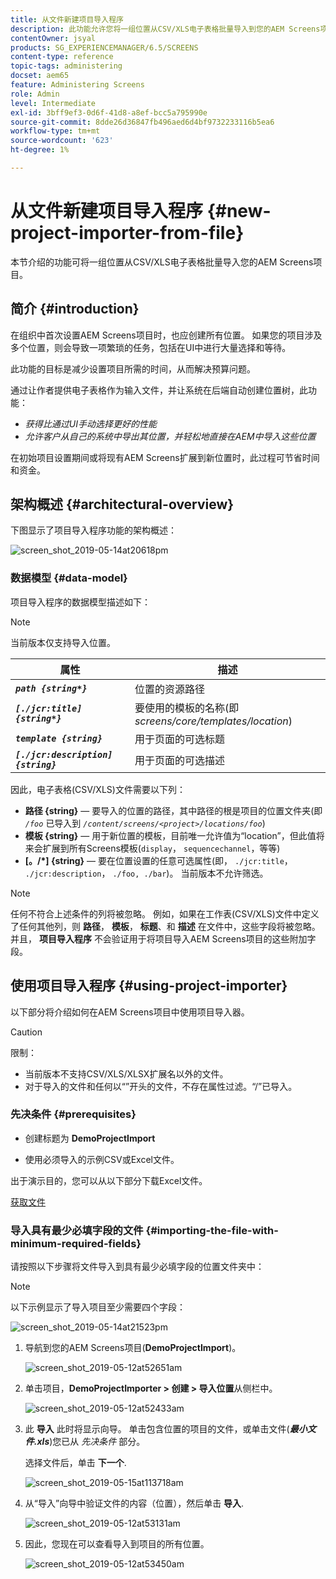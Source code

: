 ```yaml
---
title: 从文件新建项目导入程序
description: 此功能允许您将一组位置从CSV/XLS电子表格批量导入到您的AEM Screens项目。
contentOwner: jsyal
products: SG_EXPERIENCEMANAGER/6.5/SCREENS
content-type: reference
topic-tags: administering
docset: aem65
feature: Administering Screens
role: Admin
level: Intermediate
exl-id: 3bff9ef3-0d6f-41d8-a8ef-bcc5a795990e
source-git-commit: 8dde26d36847fb496aed6d4bf9732233116b5ea6
workflow-type: tm+mt
source-wordcount: '623'
ht-degree: 1%

---
```


# 从文件新建项目导入程序 {#new-project-importer-from-file}

本节介绍的功能可将一组位置从CSV/XLS电子表格批量导入您的AEM Screens项目。

## 简介 {#introduction}

在组织中首次设置AEM Screens项目时，也应创建所有位置。 如果您的项目涉及多个位置，则会导致一项繁琐的任务，包括在UI中进行大量选择和等待。

此功能的目标是减少设置项目所需的时间，从而解决预算问题。

通过让作者提供电子表格作为输入文件，并让系统在后端自动创建位置树，此功能：

* *获得比通过UI手动选择更好的性能*
* *允许客户从自己的系统中导出其位置，并轻松地直接在AEM中导入这些位置*

在初始项目设置期间或将现有AEM Screens扩展到新位置时，此过程可节省时间和资金。

## 架构概述 {#architectural-overview}

下图显示了项目导入程序功能的架构概述：

![screen_shot_2019-05-14at20618pm](assets/screen_shot_2019-05-14at20618pm.png)

### 数据模型 {#data-model}

项目导入程序的数据模型描述如下：

>[!NOTE]
>
>当前版本仅支持导入位置。

| **属性** | **描述** |
|---|---|
| ***`path {string*}`*** | 位置的资源路径 |
| ***`[./jcr:title] {string*}`*** | 要使用的模板的名称(即 *screens/core/templates/location*) |
| ***`template {string}`*** | 用于页面的可选标题 |
| ***`[./jcr:description] {string}`*** | 用于页面的可选描述 |

因此，电子表格(CSV/XLS)文件需要以下列：

* **路径 {string}**  — 要导入的位置的路径，其中路径的根是项目的位置文件夹(即 *`/foo`* 已导入到 *`/content/screens/<project>/locations/foo`*)
* **模板 {string}**  — 用于新位置的模板，目前唯一允许值为“location”，但此值将来会扩展到所有Screens模板(`display`， `sequencechannel`，等等)
* **[。/*] {string}**  — 要在位置设置的任意可选属性(即， `./jcr:title`， `./jcr:description`， `./foo, ./bar`)。 当前版本不允许筛选。

>[!NOTE]
>
>任何不符合上述条件的列将被忽略。 例如，如果在工作表(CSV/XLS)文件中定义了任何其他列，则 **路径**， **模板**， **标题**、和 **描述** 在文件中，这些字段将被忽略。 并且， **项目导入程序** 不会验证用于将项目导入AEM Screens项目的这些附加字段。

## 使用项目导入程序 {#using-project-importer}

以下部分将介绍如何在AEM Screens项目中使用项目导入器。

>[!CAUTION]
>
>限制：
>
>* 当前版本不支持CSV/XLS/XLSX扩展名以外的文件。
>* 对于导入的文件和任何以“”开头的文件，不存在属性过滤。“/”已导入。
>

### 先决条件 {#prerequisites}

* 创建标题为 **DemoProjectImport**

* 使用必须导入的示例CSV或Excel文件。

出于演示目的，您可以从以下部分下载Excel文件。

[获取文件](assets/minimal-file.xls)

### 导入具有最少必填字段的文件 {#importing-the-file-with-minimum-required-fields}

请按照以下步骤将文件导入到具有最少必填字段的位置文件夹中：

>[!NOTE]
>
>以下示例显示了导入项目至少需要四个字段：

![screen_shot_2019-05-14at21523pm](assets/screen_shot_2019-05-14at21523pm.png)

1. 导航到您的AEM Screens项目(**DemoProjectImport**)。

   ![screen_shot_2019-05-12at52651am](assets/screen_shot_2019-05-12at52651am.png)

1. 单击项目，**DemoProjectImporter **>** 创建 **>** 导入位置**从侧栏中。

   ![screen_shot_2019-05-12at52433am](assets/screen_shot_2019-05-12at52433am.png)

1. 此 **导入** 此时将显示向导。 单击包含位置的项目的文件，或单击文件(***最小文件.xls***)您已从 *先决条件* 部分。

   选择文件后，单击 **下一个**.

   ![screen_shot_2019-05-15at113718am](assets/screen_shot_2019-05-15at113718am.png)

1. 从“导入”向导中验证文件的内容（位置），然后单击 **导入**.

   ![screen_shot_2019-05-12at53131am](assets/screen_shot_2019-05-12at53131am.png)

1. 因此，您现在可以查看导入到项目的所有位置。

   ![screen_shot_2019-05-12at53450am](assets/screen_shot_2019-05-12at53450am.png)
